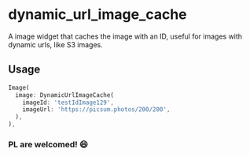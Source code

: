 # dynamic_url_image_cache

A image widget that caches the image with an ID, useful for images with dynamic urls, like S3 images.

## Usage

```dart
Image(
  image: DynamicUrlImageCache(
    imageId: 'testIdImage129',
    imageUrl: 'https://picsum.photos/200/200',
  ),
),
```

### PL are welcomed! :smile: